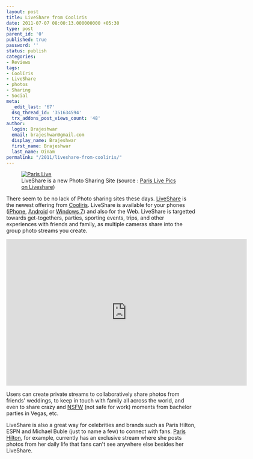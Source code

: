 ```yaml
---
layout: post
title: LiveShare from Cooliris
date: 2011-07-07 08:00:13.000000000 +05:30
type: post
parent_id: '0'
published: true
password: ''
status: publish
categories:
- Reviews
tags:
- CoolIris
- LiveShare
- photos
- Sharing
- Social
meta:
  _edit_last: '67'
  dsq_thread_id: '351634594'
  trx_addons_post_views_count: '48'
author:
  login: Brajeshwar
  email: brajeshwar@gmail.com
  display_name: Brajeshwar
  first_name: Brajeshwar
  last_name: Oinam
permalink: "/2011/liveshare-from-cooliris/"
---
```

<figure><a href="http://www.liveshare.com/#&id=1177907&tab=public"><img src="/static/2011/07/paris-live.jpg" alt="Paris Live" /></a><br />
<figcaption>LiveShare is a new Photo Sharing Site (source : <a href="http://www.liveshare.com/#&id=1177907&tab=public">Paris Live Pics on Liveshare</a>)</figcaption>
</figure>
<p>There seem to be no lack of Photo sharing sites these days. <a href="http://www.liveshare.com/">LiveShare</a> is the newest offering from <a href="http://www.cooliris.com/">Cooliris</a>.  LiveShare is available for your phones (<a href="http://itunes.apple.com/us/app/id383848397?mt=8">iPhone</a>, <a href="http://market.android.com/details?id=com.cooliris.app.liveshare">Android</a> or <a href="http://social.zune.net/redirect?type=phoneApp&id=7daafbde-1f2f-e011-854c-00237de2db9e">Windows 7</a>) and also for the Web. LiveShare is targetted towards get-togethers, parties, sporting events, trips, and other experiences with friends and family, as multiple cameras share into the group photo streams you create.</p>
<p><!--more--></p>
<p><iframe width="640" height="390" src="http://www.youtube.com/embed/FD6vfU5okuI" frameborder="0" allowfullscreen></iframe></p>
<p>Users  can create private streams to collaboratively share photos from friends' weddings, to keep in touch with family all across the world, and even to share crazy and <a href="http://nsfw.in/">NSFW</a> (not safe for work) moments from bachelor parties in Vegas, etc.</p>
<p>LiveShare is also a great way for celebrities and brands such as Paris Hilton, ESPN and Michael Buble (just to name a few) to connect with fans. <a href="http://www.parishilton.com/">Paris Hilton</a>, for example, currently has an exclusive stream where she posts photos from her daily life that fans can't see anywhere else besides her LiveShare.</p>
